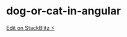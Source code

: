 # dog-or-cat-in-angular

[Edit on StackBlitz ⚡️](https://stackblitz.com/edit/pies-czy-kot-w-angularze-skwjtp)